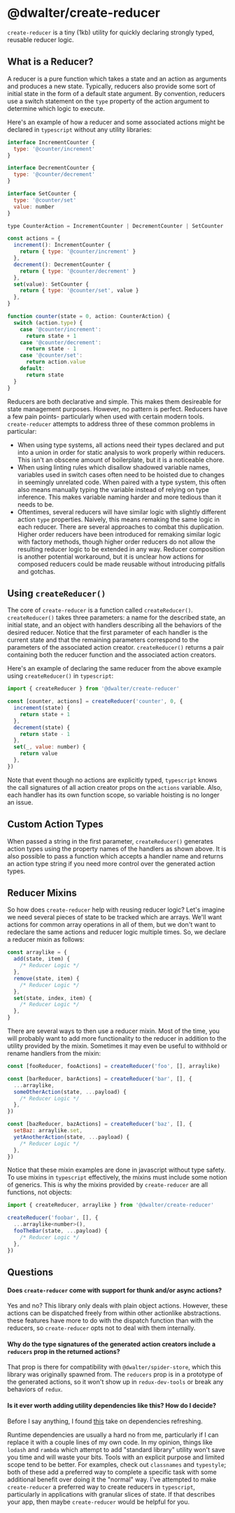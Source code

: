 # @dwalter/create-reducer

`create-reducer` is a tiny (1kb) utility for quickly declaring strongly typed, reusable reducer logic.

## What is a Reducer?

A reducer is a pure function which takes a state and an action as arguments and produces a new state. Typically, reducers also provide some sort of initial state in the form of a default state argument. By convention, reducers use a switch statement on the `type` property of the action argument to determine which logic to execute.

Here's an example of how a reducer and some associated actions might be declared in `typescript` without any utility libraries:

```javascript
interface IncrementCounter {
  type: '@counter/increment'
}

interface DecrementCounter {
  type: '@counter/decrement'
}

interface SetCounter {
  type: '@counter/set'
  value: number
}

type CounterAction = IncrementCounter | DecrementCounter | SetCounter

const actions = {
  increment(): IncrementCounter {
    return { type: '@counter/increment' }
  },
  decrement(): DecrementCounter {
    return { type: '@counter/decrement' }
  },
  set(value): SetCounter {
    return { type: '@counter/set', value }
  },
}

function counter(state = 0, action: CounterAction) {
  switch (action.type) {
    case '@counter/increment':
      return state + 1
    case '@counter/decrement':
      return state - 1
    case '@counter/set':
      return action.value
    default:
      return state
  }
}
```

Reducers are both declarative and simple. This makes them desireable for state management purposes. However, no pattern is perfect. Reducers have a few pain points- particularly when used with certain modern tools. `create-reducer` attempts to address three of these common problems in particular:

- When using type systems, all actions need their types declared and put into a union in order for static analysis to work properly within reducers. This isn't an obscene amount of boilerplate, but it is a noticeable chore.
- When using linting rules which disallow shadowed variable names, variables used in switch cases often need to be hoisted due to changes in seemingly unrelated code. When paired with a type system, this often also means manually typing the variable instead of relying on type inference. This makes variable naming harder and more tedious than it needs to be.
- Oftentimes, several reducers will have similar logic with slightly different action `type` properties. Naively, this means remaking the same logic in each reducer. There are several approaches to combat this duplication. Higher order reducers have been introduced for remaking similar logic with factory methods, though higher order reducers do not allow the resulting reducer logic to be extended in any way. Reducer composition is another potential workaround, but it is unclear how actions for composed reducers could be made reusable without introducing pitfalls and gotchas.

## Using `createReducer()`

The core of `create-reducer` is a function called `createReducer()`. `createReducer()` takes three parameters: a name for the described state, an initial state, and an object with handlers describing all the behaviors of the desired reducer. Notice that the first parameter of each handler is the current state and that the remaining parameters correspond to the parameters of the associated action creator. `createReducer()` returns a pair containing both the reducer function and the associated action creators.

Here's an example of declaring the same reducer from the above example using `createReducer()` in `typescript`:

```javascript
import { createReducer } from '@dwalter/create-reducer'

const [counter, actions] = createReducer('counter', 0, {
  increment(state) {
    return state + 1
  },
  decrement(state) {
    return state - 1
  },
  set(_, value: number) {
    return value
  },
})
```

Note that event though no actions are explicitly typed, `typescript` knows the call signatures of all action creator props on the `actions` variable. Also, each handler has its own function scope, so variable hoisting is no longer an issue.

## Custom Action Types

When passed a string in the first parameter, `createReducer()` generates action types using the property names of the handlers as shown above. It is also possible to pass a function which accepts a handler name and returns an action type string if you need more control over the generated action types.

## Reducer Mixins

So how does `create-reducer` help with reusing reducer logic? Let's imagine we need several pieces of state to be tracked which are arrays. We'll want actions for common array operations in all of them, but we don't want to redeclare the same actions and reducer logic multiple times. So, we declare a reducer mixin as follows:

```javascript
const arraylike = {
  add(state, item) {
    /* Reducer Logic */
  },
  remove(state, item) {
    /* Reducer Logic */
  },
  set(state, index, item) {
    /* Reducer Logic */
  },
}
```

There are several ways to then use a reducer mixin. Most of the time, you will probably want to add more functionality to the reducer in addition to the utility provided by the mixin. Sometimes it may even be useful to withhold or rename handlers from the mixin:

```javascript
const [fooReducer, fooActions] = createReducer('foo', [], arraylike)

const [barReducer, barActions] = createReducer('bar', [], {
  ...arraylike,
  someOtherAction(state, ...payload) {
    /* Reducer Logic */
  },
})

const [bazReducer, bazActions] = createReducer('baz', [], {
  setBaz: arraylike.set,
  yetAnotherAction(state, ...payload) {
    /* Reducer Logic */
  },
})
```

Notice that these mixin examples are done in javascript without type safety. To use mixins in `typescript` effectively, the mixins must include some notion of generics. This is why the mixins provided by `create-reducer` are all functions, not objects:

```javascript
import { createReducer, arraylike } from '@dwalter/create-reducer'

createReducer('foobar', [], {
  ...arraylike<number>(),
  fooTheBar(state, ...payload) {
    /* Reducer Logic */
  },
})
```

## Questions

#### Does `create-reducer` come with support for thunk and/or async actions?

Yes and no? This library only deals with plain object actions. However, these actions can be dispatched freely from within other actionlike abstractions. these features have more to do with the dispatch function than with the reducers, so `create-reducer` opts not to deal with them internally.

#### Why do the type signatures of the generated action creators include a `reducers` prop in the returned actions?

That prop is there for compatibility with `@dwalter/spider-store`, which this library was originally spawned from. The `reducers` prop is in a prototype of the generated actions, so it won't show up in `redux-dev-tools` or break any behaviors of `redux`.

#### Is it ever worth adding utility dependencies like this? How do I decide?

Before I say anything, I found [this](https://medium.com/@dan_abramov/you-might-not-need-redux-be46360cf367) take on dependencies refreshing.

Runtime dependencies are usually a hard no from me, particularly if I can replace it with a couple lines of my own code. In my opinion, things like `lodash` and `rambda` which attempt to add "standard library" utility won't save you time and will waste your bits. Tools with an explicit purpose and limited scope tend to be better. For examples, check out `classnames` and `typestyle`; both of these add a preferred way to complete a specific task with some additional benefit over doing it the "normal" way. I've attempted to make `create-reducer` a preferred way to create reducers in `typescript`, particularly in applications with granular slices of state. If that describes your app, then maybe `create-reducer` would be helpful for you.
